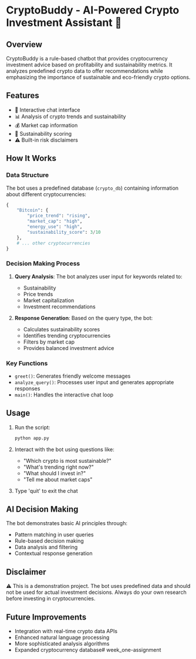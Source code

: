 # CryptoBuddy - AI-Powered Crypto Investment Assistant 🤖

## Overview
CryptoBuddy is a rule-based chatbot that provides cryptocurrency investment advice based on profitability and sustainability metrics. It analyzes predefined crypto data to offer recommendations while emphasizing the importance of sustainable and eco-friendly crypto options.

## Features
- 💬 Interactive chat interface
- 📊 Analysis of crypto trends and sustainability
- 💰 Market cap information
- 🌱 Sustainability scoring
- ⚠️ Built-in risk disclaimers

## How It Works

### Data Structure
The bot uses a predefined database (`crypto_db`) containing information about different cryptocurrencies:
```python
{
    "Bitcoin": {
        "price_trend": "rising",
        "market_cap": "high",
        "energy_use": "high",
        "sustainability_score": 3/10
    },
    # ... other cryptocurrencies
}
```

### Decision Making Process
1. **Query Analysis**: The bot analyzes user input for keywords related to:
   - Sustainability
   - Price trends
   - Market capitalization
   - Investment recommendations

2. **Response Generation**: Based on the query type, the bot:
   - Calculates sustainability scores
   - Identifies trending cryptocurrencies
   - Filters by market cap
   - Provides balanced investment advice

### Key Functions
- `greet()`: Generates friendly welcome messages
- `analyze_query()`: Processes user input and generates appropriate responses
- `main()`: Handles the interactive chat loop

## Usage
1. Run the script:
   ```bash
   python app.py
   ```

2. Interact with the bot using questions like:
   - "Which crypto is most sustainable?"
   - "What's trending right now?"
   - "What should I invest in?"
   - "Tell me about market caps"

3. Type 'quit' to exit the chat

## AI Decision Making
The bot demonstrates basic AI principles through:
- Pattern matching in user queries
- Rule-based decision making
- Data analysis and filtering
- Contextual response generation

## Disclaimer
⚠️ This is a demonstration project. The bot uses predefined data and should not be used for actual investment decisions. Always do your own research before investing in cryptocurrencies.

## Future Improvements
- Integration with real-time crypto data APIs
- Enhanced natural language processing
- More sophisticated analysis algorithms
- Expanded cryptocurrency database#   w e e k _ o n e - a s s i g n m e n t  
 
